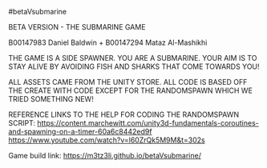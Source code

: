  #betaVsubmarine

 BETA VERSION - THE SUBMARINE GAME

 B00147983 Daniel Baldwin + 
 B00147294 Mataz Al-Mashikhi
  
 THE GAME IS A SIDE SPAWNER. YOU ARE A SUBMARINE. YOUR AIM IS TO STAY ALIVE BY AVOIDING FISH AND SHARKS THAT COME TOWARDS YOU!
 
 ALL ASSETS CAME FROM THE UNITY STORE.
 ALL CODE IS BASED OFF THE CREATE WITH CODE EXCEPT FOR THE RANDOMSPAWN WHICH WE TRIED SOMETHING NEW!
 
 REFERENCE LINKS TO THE HELP FOR CODING THE RANDOMSPAWN SCRIPT:
 https://content.marchewitt.com/unity3d-fundamentals-coroutines-and-spawning-on-a-timer-60a6c8442ed9f
 https://www.youtube.com/watch?v=l60ZrQk5M9M&t=302s
 
 Game build link:
 https://m3tz3li.github.io/betaVsubmarine/
